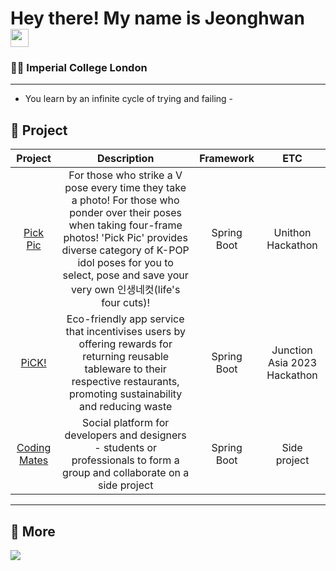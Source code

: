 # Hey there! My name is Jeonghwan <img src="https://github.com/TheDudeThatCode/TheDudeThatCode/blob/master/Assets/Hi.gif" width="29px">
### 👨‍🔬 Imperial College London

---
- You learn by an infinite cycle of trying and failing -

## 🚀 Project
| Project | Description | Framework | ETC |
| :---: | :---: | :--: | :--: |
| [Pick Pic](https://github.com/unit10team7/unithon-backend) | For those who strike a V pose every time they take a photo! For those who ponder over their poses when taking four-frame photos! 'Pick Pic' provides diverse category of K-POP idol poses for you to select, pose and save your very own 인생네컷(life's four cuts)!    | Spring Boot | Unithon Hackathon |
| [PiCK!](https://github.com/junction-asia-pros/pros-team-server) | Eco-friendly app service that incentivises users by offering rewards for returning reusable tableware to their respective restaurants, promoting sustainability and reducing waste | Spring Boot | Junction Asia 2023 Hackathon |
| [Coding Mates](https://github.com/Coding-Mates-Group/codingmates) | Social platform for developers and designers - students or professionals to form a group and collaborate on a side project | Spring Boot | Side project |


---

## 📃 More
<a href="https://brian6484.github.io/"><img src="https://img.shields.io/badge/GitHub-181717?style=flat-square&logo=GitHub&logoColor=white"/></a>  




